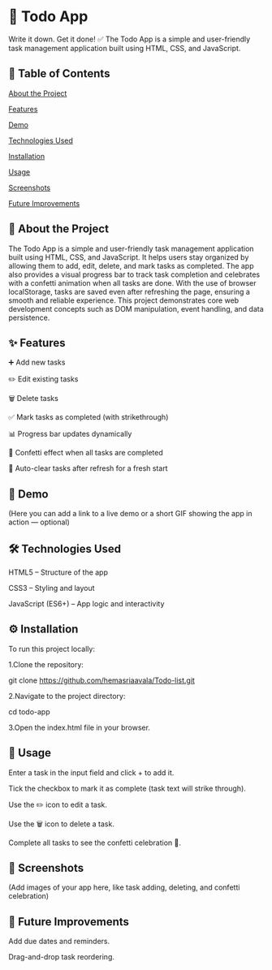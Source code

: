 # 📝 Todo App

Write it down. Get it done! ✅
The Todo App is a simple and user-friendly task management application built using HTML, CSS, and JavaScript.

## 📑 Table of Contents

[About the Project](#about-the-project)

[Features](#features)

[Demo](#demo)

[Technologies Used](#technologies-used)

[Installation](#installation)

[Usage](#usage)

[Screenshots](screenshots)

[Future Improvements](#future-improvements)

## 📖 About the Project

The Todo App is a simple and user-friendly task management application built using HTML, CSS, and JavaScript. It helps users stay organized by allowing them to add, edit, delete, and mark tasks as completed. The app also provides a visual progress bar to track task completion and celebrates with a confetti animation when all tasks are done. With the use of browser localStorage, tasks are saved even after refreshing the page, ensuring a smooth and reliable experience. This project demonstrates core web development concepts such as DOM manipulation, event handling, and data persistence.

## ✨ Features

➕ Add new tasks

✏️ Edit existing tasks

🗑️ Delete tasks

✅ Mark tasks as completed (with strikethrough)

📊 Progress bar updates dynamically

🎉 Confetti effect when all tasks are completed

🔄 Auto-clear tasks after refresh for a fresh start

## 🎥 Demo

(Here you can add a link to a live demo or a short GIF showing the app in action — optional)

## 🛠️ Technologies Used

HTML5 – Structure of the app

CSS3 – Styling and layout

JavaScript (ES6+) – App logic and interactivity

## ⚙️ Installation

To run this project locally:

 1.Clone the repository:

git clone https://github.com/hemasriaavala/Todo-list.git


 2.Navigate to the project directory:

cd todo-app


 3.Open the index.html file in your browser.

## 🚀 Usage

Enter a task in the input field and click + to add it.

Tick the checkbox to mark it as complete (task text will strike through).

Use the ✏️ icon to edit a task.

Use the 🗑️ icon to delete a task.

Complete all tasks to see the confetti celebration 🎉.

## 📸 Screenshots

(Add images of your app here, like task adding, deleting, and confetti celebration)

## 🔮 Future Improvements

Add due dates and reminders.

Drag-and-drop task reordering.
